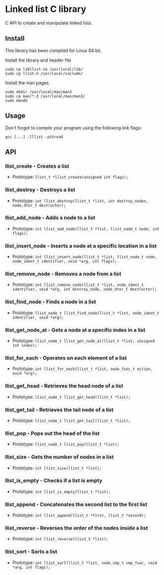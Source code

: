 # Linked list C library

C API to create and manipulate linked lists.

## Install

This library has been compiled for Linux 64 bit.

Install the library and header file

```
sudo cp libllist.so /usr/local/lib/
sudo cp llist.h /usr/local/include/
```

Install the man pages

```
sudo mkdir /usr/local/man/man3
sudo cp man/*.3 /usr/local/man/man3/
sudo mandb
```

## Usage

Don't forget to compile your program using the following link flags:

```
gcc [...] -lllist -pthread
```

## API

### **llist_create** - Creates a list

- Prototype: `llist_t *llist_create(unsigned int flags);`

### **llist_destroy** - Destroys a list

- Prototype: `int llist_destroy(llist_t *list, int destroy_nodes, node_dtor_t destructor);`

### **llist_add_node** - Adds a node to a list

- Prototype: `int llist_add_node(llist_t *list, llist_node_t node, int flags);`

### **llist_insert_node** - Inserts a node at a specific location in a list

- Prototype: `int llist_insert_node(llist_t *list, llist_node_t node, node_ident_t identifier, void *arg, int flags);`


### **llist_remove_node** - Removes a node from a list

- Prototype: `int llist_remove_node(llist_t *list, node_ident_t identifier, void *arg, int destroy_node, node_dtor_t destructor);`

### **llist_find_node** - Finds a node in a list

- Prototype: `llist_node_t llist_find_node(llist_t *list, node_ident_t identifier, void *arg);`

### **llist_get_node_at** - Gets a node at a specific index in a list

- Prototype: `llist_node_t llist_get_node_at(llist_t *list, unsigned int index);`

### **llist_for_each** - Operates on each element of a list

- Prototype: `int llist_for_each(llist_t *list, node_func_t action, void *arg);`

### **llist_get_head** - Retrieves the head node of a list

- Prototype: `llist_node_t llist_get_head(llist_t *list);`

### **llist_get_tail** - Retrieves the tail node of a list

- Prototype: `llist_node_t llist_get_tail(llist_t *list);`

### **llist_pop** - Pops out the head of the list

- Prototype: `llist_node_t llist_pop(llist_t *list);`

### **llist_size** - Gets the number of nodes in a list

- Prototype: `int llist_size(llist_t *list);`

### **llist_is_empty** - Checks if a list is empty

- Prototype: `int llist_is_empty(llist_t *list);`

### **llist_append** - Concatenates the second list to the first list

- Prototype: `int llist_append(llist_t *first, llist_t *second);`

### **llist_reverse** - Reverses the order of the nodes inside a list

- Prototype: `int llist_reverse(llist_t *list);`

### **llist_sort** - Sorts a list

- Prototype: `int llist_sort(llist_t *list, node_cmp_t cmp_func, void *arg, int flags);`
